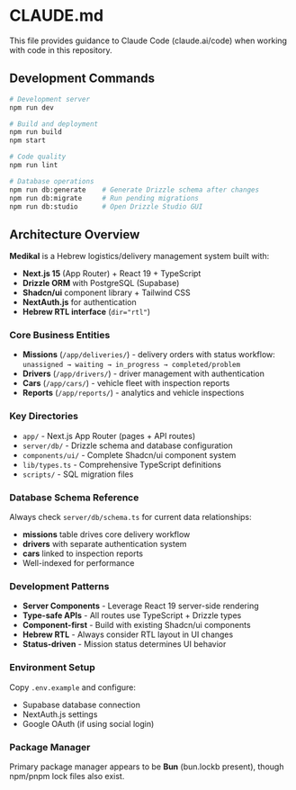 # CLAUDE.md

This file provides guidance to Claude Code (claude.ai/code) when working with code in this repository.

## Development Commands

```bash
# Development server
npm run dev

# Build and deployment
npm run build
npm start

# Code quality
npm run lint

# Database operations
npm run db:generate    # Generate Drizzle schema after changes
npm run db:migrate     # Run pending migrations
npm run db:studio      # Open Drizzle Studio GUI
```

## Architecture Overview

**Medikal** is a Hebrew logistics/delivery management system built with:

- **Next.js 15** (App Router) + React 19 + TypeScript
- **Drizzle ORM** with PostgreSQL (Supabase)
- **Shadcn/ui** component library + Tailwind CSS
- **NextAuth.js** for authentication
- **Hebrew RTL interface** (`dir="rtl"`)

### Core Business Entities

- **Missions** (`/app/deliveries/`) - delivery orders with status workflow: `unassigned → waiting → in_progress → completed/problem`  
- **Drivers** (`/app/drivers/`) - driver management with authentication
- **Cars** (`/app/cars/`) - vehicle fleet with inspection reports
- **Reports** (`/app/reports/`) - analytics and vehicle inspections

### Key Directories

- `app/` - Next.js App Router (pages + API routes)
- `server/db/` - Drizzle schema and database configuration
- `components/ui/` - Complete Shadcn/ui component system
- `lib/types.ts` - Comprehensive TypeScript definitions
- `scripts/` - SQL migration files

### Database Schema Reference

Always check `server/db/schema.ts` for current data relationships:
- **missions** table drives core delivery workflow
- **drivers** with separate authentication system
- **cars** linked to inspection reports
- Well-indexed for performance

### Development Patterns

- **Server Components** - Leverage React 19 server-side rendering
- **Type-safe APIs** - All routes use TypeScript + Drizzle types
- **Component-first** - Build with existing Shadcn/ui components
- **Hebrew RTL** - Always consider RTL layout in UI changes
- **Status-driven** - Mission status determines UI behavior

### Environment Setup

Copy `.env.example` and configure:
- Supabase database connection
- NextAuth.js settings  
- Google OAuth (if using social login)

### Package Manager

Primary package manager appears to be **Bun** (bun.lockb present), though npm/pnpm lock files also exist.